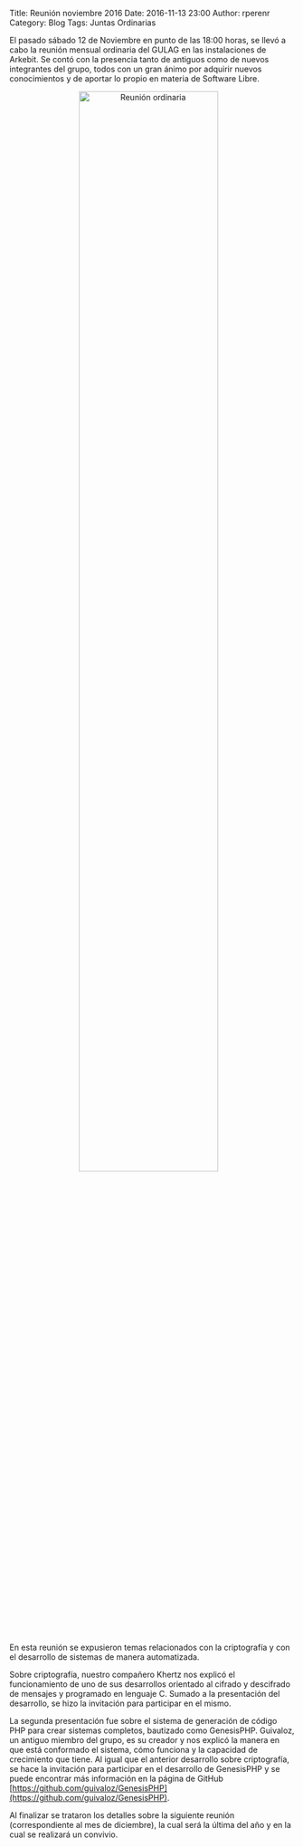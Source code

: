 Title: Reunión noviembre 2016
Date: 2016-11-13 23:00
Author: rperenr
Category: Blog
Tags: Juntas Ordinarias

El pasado sábado 12 de Noviembre en punto de las 18:00 horas, se llevó a cabo la reunión mensual ordinaria del GULAG en las instalaciones de Arkebit. Se contó con la presencia tanto de antiguos como de nuevos integrantes del grupo, todos con un gran ánimo por adquirir nuevos conocimientos y de aportar lo propio en materia de Software Libre.

<center>
<a class="img-responsive" href="{attach}2016-10-16-invitacion-reunion-noviembre/LinuxParty.png"><img class="img-responsive" style="width:70%;height:auto;margin-right:12px;" src="{attach}2016-10-16-invitacion-reunion-noviembre/LinuxParty.png" alt="Reunión ordinaria" width="325" height="250"></a>
</center>

En esta reunión se expusieron temas relacionados con la criptografía y con el desarrollo de sistemas de manera automatizada.

Sobre criptografía, nuestro compañero Khertz nos explicó el funcionamiento de uno de sus desarrollos orientado al cifrado y descifrado de mensajes y programado en lenguaje C. Sumado a la presentación del desarrollo, se hizo la invitación para participar en el mismo.

La segunda presentación fue sobre el sistema de generación de código PHP para crear sistemas completos, bautizado como GenesisPHP. Guivaloz, un antiguo miembro del grupo, es su creador y nos explicó la manera en que está conformado el sistema, cómo funciona y la capacidad de crecimiento que tiene. Al igual que el anterior desarrollo sobre criptografía, se hace la invitación para participar en el desarrollo de GenesisPHP y se puede encontrar más información en la página de GitHub [https://github.com/guivaloz/GenesisPHP](https://github.com/guivaloz/GenesisPHP).

Al finalizar se trataron los detalles sobre la siguiente reunión (correspondiente al mes de diciembre), la cual será la última del año y en la cual se realizará un convivio.
